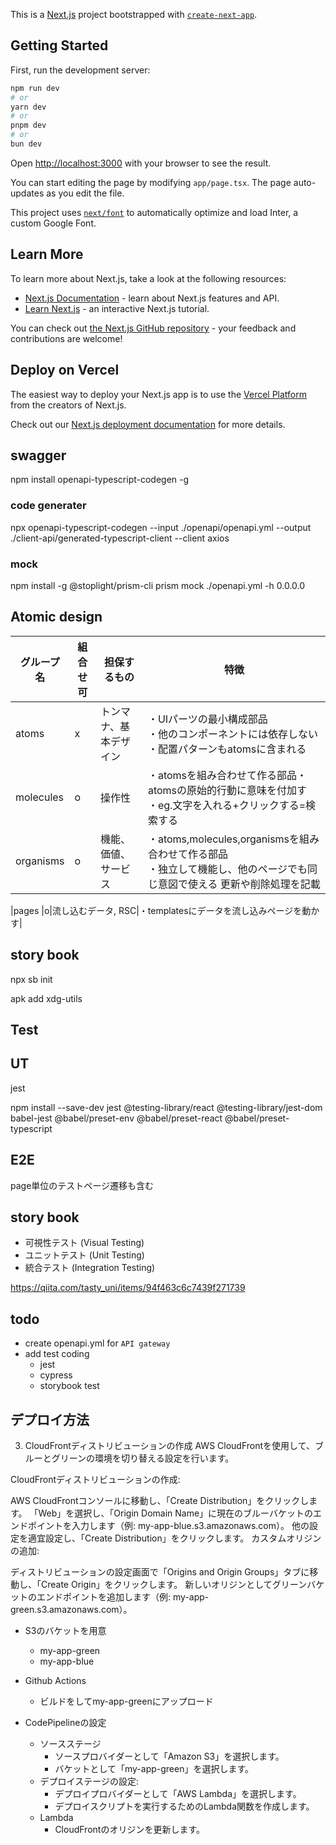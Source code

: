 This is a [Next.js](https://nextjs.org/) project bootstrapped with [`create-next-app`](https://github.com/vercel/next.js/tree/canary/packages/create-next-app).

## Getting Started

First, run the development server:

```bash
npm run dev
# or
yarn dev
# or
pnpm dev
# or
bun dev
```

Open [http://localhost:3000](http://localhost:3000) with your browser to see the result.

You can start editing the page by modifying `app/page.tsx`. The page auto-updates as you edit the file.

This project uses [`next/font`](https://nextjs.org/docs/basic-features/font-optimization) to automatically optimize and load Inter, a custom Google Font.

## Learn More

To learn more about Next.js, take a look at the following resources:

- [Next.js Documentation](https://nextjs.org/docs) - learn about Next.js features and API.
- [Learn Next.js](https://nextjs.org/learn) - an interactive Next.js tutorial.

You can check out [the Next.js GitHub repository](https://github.com/vercel/next.js/) - your feedback and contributions are welcome!

## Deploy on Vercel

The easiest way to deploy your Next.js app is to use the [Vercel Platform](https://vercel.com/new?utm_medium=default-template&filter=next.js&utm_source=create-next-app&utm_campaign=create-next-app-readme) from the creators of Next.js.

Check out our [Next.js deployment documentation](https://nextjs.org/docs/deployment) for more details.





## swagger
npm install openapi-typescript-codegen -g
### code generater
npx openapi-typescript-codegen --input ./openapi/openapi.yml --output ./client-api/generated-typescript-client --client axios

### mock
npm install -g @stoplight/prism-cli
prism mock ./openapi.yml -h 0.0.0.0


## Atomic design 

|グループ名 | 組合せ可 | 担保するもの | 特徴 |
|-|-|-|-|
|atoms|x|トンマナ、基本デザイン|・UIパーツの最小構成部品<br>・他のコンポーネントには依存しない<br>・配置パターンもatomsに含まれる|
|molecules|o|操作性|・atomsを組み合わせて作る部品・atomsの原始的行動に意味を付加す<br>・eg.文字を入れる+クリックする=検索する|
|organisms|o|機能、価値、サービス|・atoms,molecules,organismsを組み合わせて作る部品<br>・独立して機能し、他のページでも同じ意図で使える 更新や削除処理を記載 |

|pages |o|流し込むデータ, RSC|・templatesにデータを流し込みページを動かす|

## story book 

npx sb init

apk add xdg-utils


## Test

## UT

jest 

npm install --save-dev jest @testing-library/react @testing-library/jest-dom babel-jest @babel/preset-env @babel/preset-react @babel/preset-typescript

## E2E

page単位のテストページ遷移も含む

## story book

- 可視性テスト (Visual Testing)
- ユニットテスト (Unit Testing)
- 統合テスト (Integration Testing)

https://qiita.com/tasty_uni/items/94f463c6c7439f271739



## todo

- create openapi.yml for `API gateway`
- add test coding
    - jest
    - cypress
    - storybook test





## デプロイ方法

3. CloudFrontディストリビューションの作成
AWS CloudFrontを使用して、ブルーとグリーンの環境を切り替える設定を行います。

CloudFrontディストリビューションの作成:

AWS CloudFrontコンソールに移動し、「Create Distribution」をクリックします。
「Web」を選択し、「Origin Domain Name」に現在のブルーバケットのエンドポイントを入力します（例: my-app-blue.s3.amazonaws.com）。
他の設定を適宜設定し、「Create Distribution」をクリックします。
カスタムオリジンの追加:

ディストリビューションの設定画面で「Origins and Origin Groups」タブに移動し、「Create Origin」をクリックします。
新しいオリジンとしてグリーンバケットのエンドポイントを追加します（例: my-app-green.s3.amazonaws.com）。

- S3のバケットを用意
    - my-app-green
    - my-app-blue  

- Github Actions
    - ビルドをしてmy-app-greenにアップロード
- CodePipelineの設定
    - ソースステージ
        - ソースプロバイダーとして「Amazon S3」を選択します。
        - バケットとして「my-app-green」を選択します。
    - デプロイステージの設定:
        - デプロイプロバイダーとして「AWS Lambda」を選択します。
        - デプロイスクリプトを実行するためのLambda関数を作成します。
    - Lambda
        - CloudFrontのオリジンを更新します。
